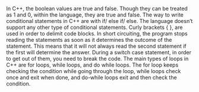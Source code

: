 In C++, the boolean values are true and false. Though they can be treated as 1 and 0, within the language, they are true and false. The way to write conditional statements in C++ are with if/ else if/ else. The language doesn’t support any other type of conditional statements. Curly brackets { },  are used in order to delimit code blocks. 
In short circuiting, the program stops reading the statements as soon as it determines the outcome of the statement. This means that it will not always read the second statement if the first will determine the answer. 
During a switch case statement, in order to get out of them, you need to break the code. 
The main types of loops in C++ are for loops, while loops, and do while loops. The for loop keeps checking the condition while going through the loop, while loops check once and exit when done, and do-while loops exit and then check the condition. 
